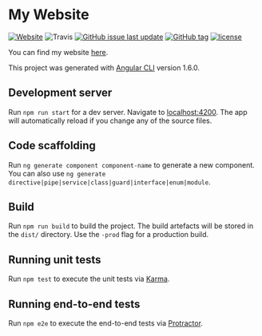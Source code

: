 # My Website

[![Website](https://img.shields.io/website-up-down-green-red/http/svendittelli.github.io.svg)](https://svendittelli.github.io/)
![Travis](https://img.shields.io/travis/SVendittelli/svendittelli.github.io.svg)
[![GitHub issue last update](https://img.shields.io/github/last-commit/SVendittelli/svendittelli.github.io.svg)](https://github.com/SVendittelli/svendittelli.github.io)
[![GitHub tag](https://img.shields.io/github/tag/SVendittelli/svendittelli.github.io.svg)](https://github.com/SVendittelli/svendittelli.github.io/releases)
[![license](https://img.shields.io/github/license/SVendittelli/svendittelli.github.io.svg)](https://github.com/SVendittelli/svendittelli.github.io/blob/master/LICENSE)

You can find my website [here](www.vendittelli.co.uk).

This project was generated with [Angular CLI](https://github.com/angular/angular-cli) version 1.6.0.

## Development server

Run `npm run start` for a dev server. Navigate to [localhost:4200](http://localhost:4200/). The app will automatically reload if you change any of the source files.

## Code scaffolding

Run `ng generate component component-name` to generate a new component. You can also use `ng generate directive|pipe|service|class|guard|interface|enum|module`.

## Build

Run `npm run build` to build the project. The build artefacts will be stored in the `dist/` directory. Use the `-prod` flag for a production build.

## Running unit tests

Run `npm test` to execute the unit tests via [Karma](https://karma-runner.github.io).

## Running end-to-end tests

Run `npm e2e` to execute the end-to-end tests via [Protractor](http://www.protractortest.org/).
